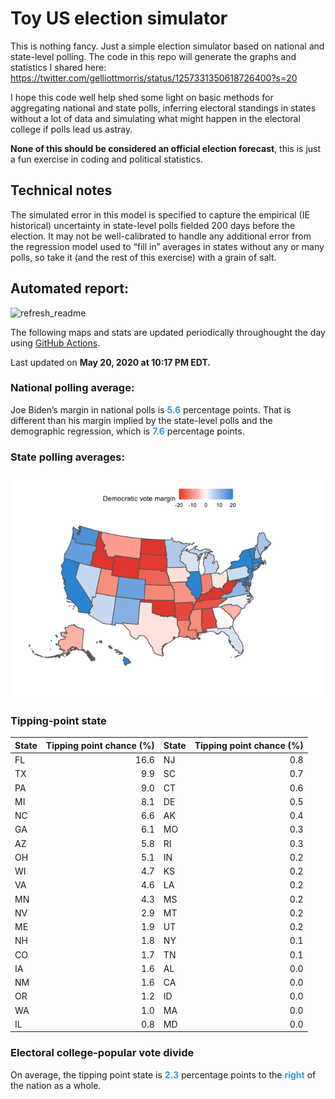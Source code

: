 Toy US election simulator
================

This is nothing fancy. Just a simple election simulator based on
national and state-level polling. The code in this repo will generate
the graphs and statistics I shared here:
<https://twitter.com/gelliottmorris/status/1257331350618726400?s=20>

I hope this code well help shed some light on basic methods for
aggregating national and state polls, inferring electoral standings in
states without a lot of data and simulating what might happen in the
electoral college if polls lead us astray.

**None of this should be considered an official election forecast**,
this is just a fun exercise in coding and political statistics.

## Technical notes

The simulated error in this model is specified to capture the empirical
(IE historical) uncertainty in state-level polls fielded 200 days before
the election. It may not be well-calibrated to handle any additional
error from the regression model used to “fill in” averages in states
without any or many polls, so take it (and the rest of this exercise)
with a grain of salt.

## Automated report:

![refresh\_readme](https://github.com/elliottmorris/toy-us-election-simulator/workflows/refresh_readme/badge.svg)

The following maps and stats are updated periodically throughought the
day using [GitHub Actions](https://github.com/features/actions).

Last updated on **May 20, 2020 at 10:17 PM EDT.**

### National polling average:

Joe Biden’s margin in national polls is
**<span style="color: #3498DB;">5.6</span>** percentage points. That is
different than his margin implied by the state-level polls and the
demographic regression, which is
**<span style="color: #3498DB;">7.6</span>** percentage points.

### State polling averages:

![](README_files/figure-gfm/unnamed-chunk-2-1.png)<!-- -->

### Tipping-point state

| State | Tipping point chance (%) | State | Tipping point chance (%) |
| :---- | -----------------------: | :---- | -----------------------: |
| FL    |                     16.6 | NJ    |                      0.8 |
| TX    |                      9.9 | SC    |                      0.7 |
| PA    |                      9.0 | CT    |                      0.6 |
| MI    |                      8.1 | DE    |                      0.5 |
| NC    |                      6.6 | AK    |                      0.4 |
| GA    |                      6.1 | MO    |                      0.3 |
| AZ    |                      5.8 | RI    |                      0.3 |
| OH    |                      5.1 | IN    |                      0.2 |
| WI    |                      4.7 | KS    |                      0.2 |
| VA    |                      4.6 | LA    |                      0.2 |
| MN    |                      4.3 | MS    |                      0.2 |
| NV    |                      2.9 | MT    |                      0.2 |
| ME    |                      1.9 | UT    |                      0.2 |
| NH    |                      1.8 | NY    |                      0.1 |
| CO    |                      1.7 | TN    |                      0.1 |
| IA    |                      1.6 | AL    |                      0.0 |
| NM    |                      1.6 | CA    |                      0.0 |
| OR    |                      1.2 | ID    |                      0.0 |
| WA    |                      1.0 | MA    |                      0.0 |
| IL    |                      0.8 | MD    |                      0.0 |

### Electoral college-popular vote divide

On average, the tipping point state is
**<span style="color: #3498DB;">2.3</span>** percentage points to the
**<span style="color: #3498DB;">right</span>** of the nation as a whole.
